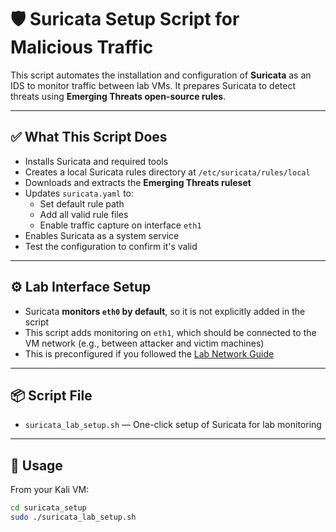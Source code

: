 # 🛡️ Suricata Setup Script for Malicious Traffic 

This script automates the installation and configuration of **Suricata** as an IDS to monitor traffic between lab VMs. It prepares Suricata to detect threats using **Emerging Threats open-source rules**.

---

## ✅ What This Script Does

- Installs Suricata and required tools
- Creates a local Suricata rules directory at `/etc/suricata/rules/local`
- Downloads and extracts the **Emerging Threats ruleset**
- Updates `suricata.yaml` to:
  - Set default rule path
  - Add all valid rule files
  - Enable traffic capture on interface `eth1`
- Enables Suricata as a system service
- Test the configuration to confirm it's valid

---

## ⚙️ Lab Interface Setup

- Suricata **monitors `eth0` by default**, so it is not explicitly added in the script
- This script adds monitoring on `eth1`, which should be connected to the VM network (e.g., between attacker and victim machines)
- This is preconfigured if you followed the [Lab Network Guide](../README.md#phase-1-vm-infrastructure-setup)

---

## 📦 Script File

- `suricata_lab_setup.sh` — One-click setup of Suricata for lab monitoring

---

## 🚀 Usage

From your Kali VM:

```bash
cd suricata_setup
sudo ./suricata_lab_setup.sh
